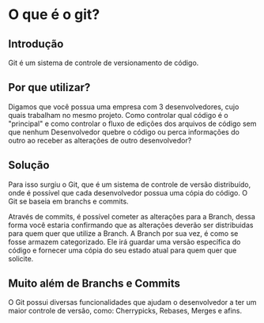 # O que é o git?

## Introdução
Git é um sistema de controle de versionamento de código. 

## Por que utilizar?
Digamos que você possua uma empresa com 3 desenvolvedores, cujo quais trabalham no mesmo projeto. Como controlar qual código é o "principal" e como controlar o fluxo de edições dos arquivos de código sem que nenhum Desenvolvedor quebre o código ou perca informações do outro ao receber as alterações de outro desenvolvedor?

## Solução
Para isso surgiu o Git, que é um sistema de controle de versão distribuído, onde é possível que cada desenvolvedor possua uma cópia do código. O Git se baseia em branchs e commits.

Através de commits, é possível cometer as alterações para a Branch, dessa forma você estaria confirmando que as alterações deverão ser distribuidas para quem quer que utilize a Branch. A Branch por sua vez, é como se fosse armazem categorizado. Ele irá guardar uma versão específica do código e fornecer uma cópia do seu estado atual para quem quer que solicite. 


## Muito além de Branchs e Commits
O Git possui diversas funcionalidades que ajudam o desenvolvedor a ter um maior controle de versão, como: Cherrypicks, Rebases, Merges e afins.